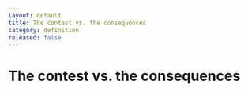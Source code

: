 ```yaml
---
layout: default
title: The contest vs. the consequences
category: definition
released: false
---
```


# The contest vs. the consequences

